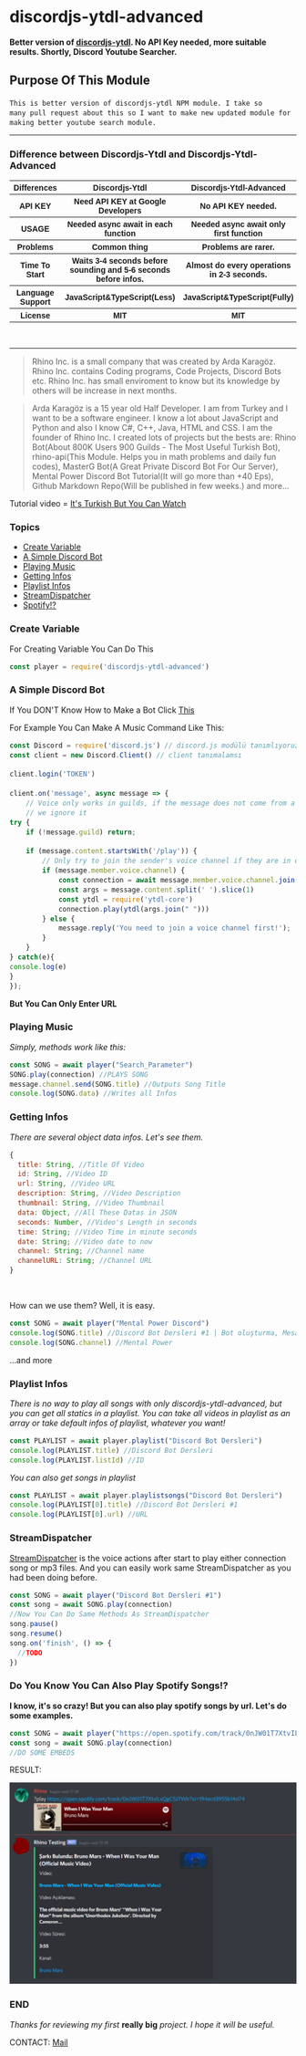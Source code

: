<!DOCTYPE html>
<html>
<head>
<style>
table {
  font-family: arial, sans-serif;
  border-collapse: collapse;
  width: 100%;
}

td, th {
  border: 1px solid #dddddd;
  text-align: left;
  padding: 8px;
}

tr:nth-child(even) {
  background-color: #dddddd;
}
</style>
</head>
<body>

# discordjs-ytdl-advanced

**Better version of [discordjs-ytdl](https://npmjs.com/package/discordjs-ytdl). No API Key needed, more suitable results. Shortly, Discord Youtube Searcher.**

## Purpose Of This Module

<code>This is better version of discordjs-ytdl NPM module. I take so many pull request about this so I want to make new updated module for making better youtube search module.</code>

<hr>

### Difference between Discordjs-Ytdl and Discordjs-Ytdl-Advanced

<table>
<tr>
<th>Differences</th>
<th>Discordjs-Ytdl</th>
<th>Discordjs-Ytdl-Advanced</th>
</tr>
<tr>
<th>API KEY</th>
<th>Need API KEY at Google Developers</th>
<th>No API KEY needed.</th>
</tr>
<tr>
<th>USAGE</th>
<th>Needed async await in each function</th>
<th>Needed async await only first function</th>
</tr>
<tr>
<th>Problems</th>
<th>Common thing</th>
<th>Problems are rarer.</th>
</tr>
<tr>
<th>Time To Start</th>
<th>Waits 3-4 seconds before sounding and 5-6 seconds before infos.</th>
<th>Almost do every operations in 2-3 seconds.</th>
</tr>
<tr>
<th>Language Support</th>
<th>JavaScript&TypeScript(Less)</th>
<th>JavaScript&TypeScript(Fully)</th>
</tr>
<tr>
<th>License</th>
<th>MIT</th>
<th>MIT</th>
</tr>
</table>
<br>
<hr>

> Rhino Inc. is a small company that was created by Arda Karagöz. Rhino Inc. contains Coding programs, Code Projects, Discord Bots etc. Rhino Inc. has small enviroment to know but its knowledge by others will be increase in next months.

> Arda Karagöz is a 15 year old Half Developer. I am from Turkey and I want to be a software engineer. I know a lot about JavaScript and Python and also I know C#, C++, Java, HTML and CSS. I am the founder of Rhino Inc. I created lots of projects but the bests are: Rhino Bot(About 800K Users 900 Guilds - The Most Useful Turkish Bot), rhino-api(This Module. Helps you in math problems and daily fun codes), MasterG Bot(A Great Private Discord Bot For Our Server), Mental Power Discord Bot Tutorial(It will go more than +40 Eps), Github Markdown Repo(Will be published in few weeks.) and more...

Tutorial video = [It's Turkish But You Can Watch](https://www.youtube.com/watch?v=MRUUQkdsylU&list=PLHr_rlW-p5kaPSrBHHl0F958NZBj7eO6k&index=31)
<br>

### Topics
* [Create Variable](#create-variable)
* [A Simple Discord Bot](#a-simple-discord-bot)
* [Playing Music](#playing-music)
* [Getting Infos](#getting-infos)
* [Playlist Infos](#playlist-infos)
* [StreamDispatcher](#streamdispatcher)
* [Spotify!?](#do-you-know-you-can-also-play-spotify-songs!?)

### Create Variable

For Creating Variable You Can Do This
```js
const player = require('discordjs-ytdl-advanced')
```

### A Simple Discord Bot

If You DON'T Know How to Make a Bot Click [This](https://www.youtube.com/watch?v=4w8Su0dRFAw)

For Example You Can Make A Music Command Like This:

```js
const Discord = require('discord.js') // discord.js modülü tanımlıyoruz.
const client = new Discord.Client() // client tanımalamsı

client.login('TOKEN')

client.on('message', async message => {
    // Voice only works in guilds, if the message does not come from a guild,
    // we ignore it
try {
    if (!message.guild) return;

    if (message.content.startsWith('/play')) {
        // Only try to join the sender's voice channel if they are in one themselves
        if (message.member.voice.channel) {
            const connection = await message.member.voice.channel.join();
            const args = message.content.split(' ').slice(1)
            const ytdl = require('ytdl-core')
            connection.play(ytdl(args.join(" ")))
        } else {
            message.reply('You need to join a voice channel first!');
        }
    }
} catch(e){
console.log(e)
}
});
```

**But You Can Only Enter URL**

### Playing Music

*Simply, methods work like this:*

```js
const SONG = await player("Search_Parameter")
SONG.play(connection) //PLAYS SONG
message.channel.send(SONG.title) //Outputs Song Title
console.log(SONG.data) //Writes all Infos
```

### Getting Infos

*There are several object data infos. Let's see them.*

```js
{
  title: String, //Title Of Video
  id: String, //Video ID
  url: String, //Video URL
  description: String, //Video Description
  thumbnail: String, //Video Thumbnail
  data: Object, //All These Datas in JSON
  seconds: Number, //Video's Length in seconds
  time: String; //Video Time in minute seconds
  date: String; //Video date to now
  channel: String; //Channel name
  channelURL: String; //Channel URL
}
```

<br>

How can we use them? Well, it is easy.

```js
const SONG = await player("Mental Power Discord")
console.log(SONG.title) //Discord Bot Dersleri #1 | Bot oluşturma, Mesaj gönderme
console.log(SONG.channel) //Mental Power
```

...and more

### Playlist Infos

*There is no way to play all songs with only discordjs-ytdl-advanced, but you can get all statics in a playlist. You can take all videos in playlist as an array or take default infos of playlist, whatever you want!*

```js
const PLAYLIST = await player.playlist("Discord Bot Dersleri")
console.log(PLAYLIST.title) //Discord Bot Dersleri
console.log(PLAYLIST.listId) //ID
```

*You can also get songs in playlist*

```js
const PLAYLIST = await player.playlistsongs("Discord Bot Dersleri")
console.log(PLAYLIST[0].title) //Discord Bot Dersleri #1
console.log(PLAYLIST[0].url) //URL
```

### StreamDispatcher

[StreamDispatcher](https://discord.js.org/#/docs/main/stable/class/StreamDispatcher) is the voice actions after start to play either connection song or mp3 files. And you can easily work same StreamDispatcher as you had been doing before.

```js
const SONG = await player("Discord Bot Dersleri #1")
const song = await SONG.play(connection)
//Now You Can Do Same Methods As StreamDispatcher
song.pause()
song.resume()
song.on('finish', () => {
  //TODO
}) 
```

### Do You Know You Can Also Play Spotify Songs!?

**I know, it's so crazy! But you can also play spotify songs by url. Let's do some examples.**

```js
const SONG = await player("https://open.spotify.com/track/0nJW01T7XtvILxQgC5J7Wh?si=194ecd3955b14d74")
const song = await SONG.play(connection)
//DO SOME EMBEDS
```

RESULT:

![](spotifysong.png)

### END

*Thanks for reviewing my first* **really big** *project. I hope it will be useful.* 

CONTACT: [Mail](mailto:ahmetarda2006@hotmail.com.tr)

</body>
</html>
